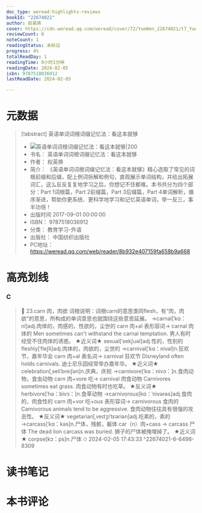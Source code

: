```yaml
---
doc_type: weread-highlights-reviews
bookId: "22674021"
author: 权英焕
cover: https://cdn.weread.qq.com/weread/cover/72/YueWen_22674021/t7_YueWen_22674021.jpg
reviewCount: 0
noteCount: 1
readingStatus: 未标记
progress: 4%
totalReadDay: 1
readingTime: 0小时1分钟
readingDate: 2024-02-05
isbn: 9787518036912
lastReadDate: 2024-02-05

---
```

# 元数据
> [!abstract] 英语单词词根词缀记忆法：看这本就够
> - ![ 英语单词词根词缀记忆法：看这本就够|200](https://cdn.weread.qq.com/weread/cover/72/YueWen_22674021/t7_YueWen_22674021.jpg)
> - 书名： 英语单词词根词缀记忆法：看这本就够
> - 作者： 权英焕
> - 简介： 《英语单词词根词缀记忆法：看这本就够》精心选取了常见的词根前缀和后缀，配上例词拆解和例句，直观展示单词结构，并给出拓展词汇，这么反反复复地学习之后，你想记不住都难。本书共分为四个部分：Part 1词根篇，Part 2前缀篇，Part 3后缀篇，Part 4单词解析，循序渐进，帮助你更系统、更科学地学习和记忆英语单词，举一反三，事半功倍！
> - 出版时间 2017-09-01 00:00:00
> - ISBN： 9787518036912
> - 分类： 教育学习-外语
> - 出版社： 中国纺织出版社
> - PC地址：https://weread.qq.com/web/reader/8b932e407159fa658b9a668

# 高亮划线

### C

> 📌 23.carn 肉，肉欲
词根说明：词根carn的意思类同flesh，有“肉，肉欲”的意思，所构成的单词意思也就围绕这些意思延展。
→carnal[ˈkɑ：nl]adj.肉体的，肉感的，性欲的，尘世的
carn 肉+al 表形容词→ carnal 肉体的
Men sometimes can't withstand the carnal temptation.
男人有时经受不住肉体的诱惑。
★近义词★ sexual[ˈsekʃuəl]adj.性的，性别的 fleshly[ˈfleʃli]adj.肉体的，肉欲的，尘世的
→carnival[ˈkɑ：nivəl]n.狂欢节，嘉年华会
carn 肉+al 表名词→ carnival 狂欢节
Disneyland often holds carnivals.
迪士尼乐园经常举办嘉年华。
★近义词★ celebration[ˌseliˈbreiʃən]n.庆典，庆祝
→carnivore[ˈkɑ：nivɔ：]n.食肉动物，食虫动物
carn 肉+vore 吃→ carnival 肉食动物
Carnivores sometimes eat grass.
肉食动物有时也吃草。
★反义词★ herbivore[ˈhə：bivɔ：]n.食草动物
→carnivorous[kɑ：ˈnivərəs]adj.食肉的，肉食性的
carn 肉+vor 吃+ous 表形容词→ carnivorous 食肉的
Carnivorous animals tend to be aggressive.
食肉动物往往具有很强的攻击性。
★反义词★ vegetarian[ˌvedʒiˈtɛəriən]adj.吃素的，素的
→carcass[ˈkɑ：kəs]n.尸体，残骸，躯体
car（n）肉+cass → carcass 尸体
The dead lion carcass was buried.
狮子的尸体被掩埋掉了。
★近义词★ corpse[kɔ：ps]n.尸体 
> ⏱ 2024-02-05 17:43:33 ^22674021-6-6498-8309

# 读书笔记

# 本书评论
